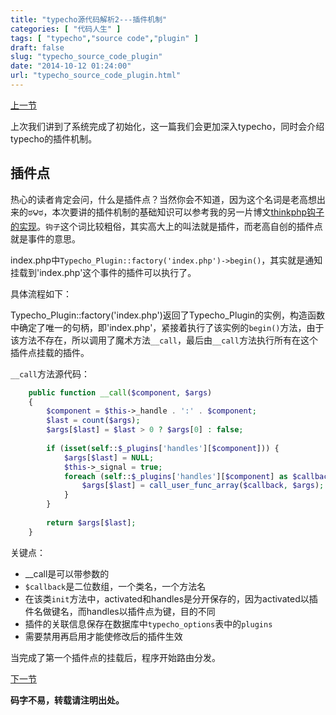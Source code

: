 ```yaml
---
title: "typecho源代码解析2---插件机制"
categories: [ "代码人生" ]
tags: [ "typecho","source code","plugin" ]
draft: false
slug: "typecho_source_code_plugin"
date: "2014-10-12 01:24:00"
url: "typecho_source_code_plugin.html"
---
```


[上一节][1]

上次我们讲到了系统完成了初始化，这一篇我们会更加深入typecho，同时会介绍typecho的插件机制。

## 插件点

热心的读者肯定会问，什么是插件点？当然你会不知道，因为这个名词是老高想出来的ಠ౪ಠ，本次要讲的插件机制的基础知识可以参考我的另一片博文[thinkphp钩子的实现][2]。`钩子`这个词比较粗俗，其实高大上的叫法就是插件，而老高自创的插件点就是事件的意思。

index.php中`Typecho_Plugin::factory('index.php')->begin()`，其实就是通知挂载到'index.php'这个事件的插件可以执行了。

具体流程如下：

Typecho_Plugin::factory('index.php')返回了Typecho_Plugin的实例，构造函数中确定了唯一的句柄，即'index.php'，紧接着执行了该实例的`begin()`方法，由于该方法不存在，所以调用了魔术方法`__call`，最后由`__call`方法执行所有在这个插件点挂载的插件。

`__call`方法源代码：

```php
    public function __call($component, $args)
    {
        $component = $this->_handle . ':' . $component;
        $last = count($args);
        $args[$last] = $last > 0 ? $args[0] : false;
    
        if (isset(self::$_plugins['handles'][$component])) {
            $args[$last] = NULL;
            $this->_signal = true;
            foreach (self::$_plugins['handles'][$component] as $callback) {
                $args[$last] = call_user_func_array($callback, $args);
            }
        }
    
        return $args[$last];
    }
```
关键点：

 - __call是可以带参数的
 - `$callback`是二位数组，一个类名，一个方法名
 - 在该类`init`方法中，activated和handles是分开保存的，因为activated以插件名做键名，而handles以插件点为键，目的不同
 - 插件的关联信息保存在数据库中`typecho_options`表中的`plugins`
 - 需要禁用再启用才能使修改后的插件生效

当完成了第一个插件点的挂载后，程序开始路由分发。

[下一节][3]

**码字不易，转载请注明出处。**


  [1]: https://blog.phpgao.com/typecho_source_code_init.html
  [2]: https://blog.phpgao.com/thinkphp_hook.html
  [3]: https://blog.phpgao.com/typecho_source_code_dispatch.html